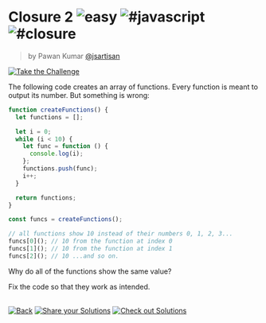 <!--info-header-start--><h1>Closure 2 <img src="https://img.shields.io/badge/-easy-7aad0c" alt="easy"/> <img src="https://img.shields.io/badge/-%23javascript-999" alt="#javascript"/> <img src="https://img.shields.io/badge/-%23closure-999" alt="#closure"/></h1><blockquote><p>by Pawan Kumar <a href="https://github.com/jsartisan" target="_blank">@jsartisan</a></p></blockquote><p><a href="https://frontend-challenges.com/challenges/99-closure-2" target="_blank"><img src="https://img.shields.io/badge/-Take%20the%20Challenge-0d99ff?logo=javascript&logoColor=white" alt="Take the Challenge"/></a> </p><!--info-header-end-->

The following code creates an array of functions. Every function is meant to output its number. But something is wrong:

```js index.js
function createFunctions() {
  let functions = [];

  let i = 0;
  while (i < 10) {
    let func = function () {
      console.log(i);
    };
    functions.push(func);
    i++;
  }

  return functions;
}

const funcs = createFunctions();

// all functions show 10 instead of their numbers 0, 1, 2, 3...
funcs[0](); // 10 from the function at index 0
funcs[1](); // 10 from the function at index 1
funcs[2](); // 10 ...and so on.
```

Why do all of the functions show the same value?

Fix the code so that they work as intended.

<!--info-footer-start--><br><a href="../../README.md" target="_blank"><img src="https://img.shields.io/badge/-Back-grey" alt="Back"/></a> <a href="https://github.com/jsartisan/frontend-challenges/issues/new?template=answer.md&labels=answer,99,undefined&title=99%20-%20Closure%202%20-%20undefined&body=" target="_blank"><img src="https://img.shields.io/badge/-Share%20your%20Solutions-teal" alt="Share your Solutions"/></a> <a href="https://github.com/jsartisan/frontend-challenges/issues?q=label%3A99+label%3Aanswer+sort%3Areactions-%2B1-desc" target="_blank"><img src="https://img.shields.io/badge/-Check%20out%20Solutions-de5a77?logo=awesome-lists&logoColor=white" alt="Check out Solutions"/></a> <!--info-footer-end-->
